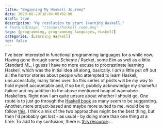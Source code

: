 ```yaml
---
title: "Beginning My Haskell Journey"
date: 2023-06-29T18:04:08+02:00
draft: true
description: "My resolution to start learning Haskell."
# featuredImage: "/images/haskell_code.png"
tags: [programming, programming languages, Haskell]
categories: [Learning Haskell]
toc: false
---
```


I've been interested in functional programming languages for a while now. Having gone through some Scheme / Racket, some Elm as well as a little Standard ML, I guess I have no more excuse to procrastinate learning Haskell, which was the initial idea all along, basically. I _am_ a little put off but all the horror stories about people who attempted to learn Haskell, unsuccessfully, many times over. So this series of posts will be my way to hold myself accountable and, if so be it, publicly acknowledge my shameful failure and my addition to the above mentioned heap of wannabee Haskellers.
Right now I am quite unsure about whether I should go. One route is to just go through the [Haskell book](https://haskellbook.com) as many seem to be suggesting. Another, more project-based and maybe more suited to me, would be to follow [this](https://lhbg-book.link). I think a mix of the two approaches might be the best thing, but then I'd probably get lost - as usual - by doing more than one thing at a time. To add to my confusion, there is [this resource](https://www.youtube.com/playlist?list=PLF1Z-APd9zK7usPMx3LGMZEHrECUGodd3)....

